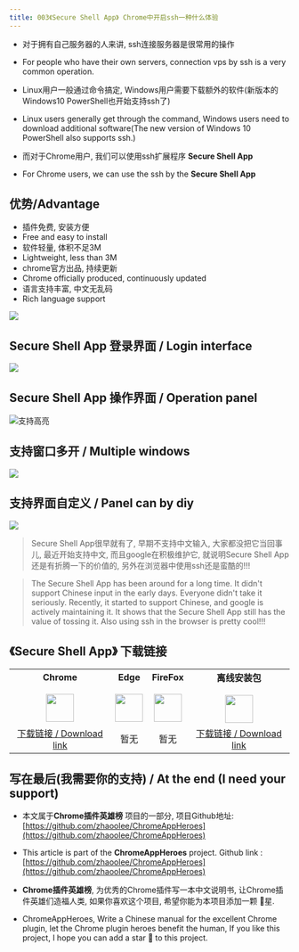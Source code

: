 ```yaml
---
title: 003《Secure Shell App》 Chrome中开启ssh一种什么体验
---
```

- 对于拥有自己服务器的人来讲, ssh连接服务器是很常用的操作
- For people who have their own servers, connection vps by ssh is a very common operation.
- Linux用户一般通过命令搞定, Windows用户需要下载额外的软件(新版本的Windows10 PowerShell也开始支持ssh了)
- Linux users generally get through the command, Windows users need to download additional software(The new version of Windows 10 PowerShell also supports ssh.)

- 而对于Chrome用户, 我们可以使用ssh扩展程序 **Secure Shell App**
- For Chrome users, we can use the ssh by the **Secure Shell App**
## 优势/Advantage

- 插件免费, 安装方便
- Free and easy to install
- 软件轻量, 体积不足3M 
- Lightweight, less than 3M
- chrome官方出品, 持续更新
- Chrome officially produced, continuously updated
- 语言支持丰富, 中文无乱码
- Rich language support


![](https://v2fy.com/asset/003_secure_shell_app/c7d94a6e5fc346489514f20d4a73616f.png)

## Secure Shell App 登录界面 / Login interface
![](https://v2fy.com/asset/003_secure_shell_app/639a15198f6047638974b9c7470a0770.png)
## Secure Shell App 操作界面 / Operation panel
![支持高亮](https://v2fy.com/asset/003_secure_shell_app/2bb916abf8234c829f2b1bde03ec4398.png)

## 支持窗口多开 / Multiple windows
![](https://v2fy.com/asset/003_secure_shell_app/070a384456fa4e22815bf5944d7a0b34.png)

## 支持界面自定义 / Panel can by diy

![](https://v2fy.com/asset/003_secure_shell_app/ccc82a56ecf544f59b58ce99e71967cd.png)


> Secure Shell App很早就有了, 早期不支持中文输入, 大家都没把它当回事儿, 最近开始支持中文, 而且google在积极维护它, 就说明Secure Shell App还是有折腾一下的价值的, 另外在浏览器中使用ssh还是蛮酷的!!!

> The Secure Shell App has been around for a long time. It didn't support Chinese input in the early days. Everyone didn't take it seriously. Recently, it started to support Chinese, and google is actively maintaining it. It shows that the Secure Shell App still has the value of tossing it. Also using ssh in the browser is pretty cool!!!





## 《Secure Shell App》 下载链接

<table style="table-layout: fixed;">
<tbody>
<tr>
<td><div style="text-align: center;"><div style="font-weight: bold">Chrome</div><br/><div><img  style="width:50px; height:auto;" src="https://v2fy.com/asset/0i/ChromeAppHeroes/page/001_markdown_here.assets/chromeappheroes-chrome-icon.png"/></div></div></td>
<td><div style="text-align: center;" ><div style="font-weight: bold">Edge</div><br/><div><img style="width:50px; height:auto;" src="https://v2fy.com/asset/0i/ChromeAppHeroes/page/001_markdown_here.assets/chromeappheroes-edge-icon.png"/></div></div></td>
<td><div style="text-align: center;" ><div style="font-weight: bold">FireFox</div><br/><div><img  style="width:50px; height:auto;" src="https://v2fy.com/asset/0i/ChromeAppHeroes/page/001_markdown_here.assets/chromeappheroes-firefox-icon.png"/></div></div></td>
<td><div style="text-align: center;" ><div style="font-weight: bold">离线安装包</div><br/><div><img  style="width:50px; height:auto;" src="https://v2fy.com/asset/0i/ChromeAppHeroes/page/001_markdown_here.assets/chromeappheroes-github-download.png"/></div></div></td>
</tr>
<tr>
<td>
<div style="text-align: center;">
<a  href="https://chrome.google.com/webstore/detail/secure-shell-app/pnhechapfaindjhompbnflcldabbghjo">下载链接 / Download link</a>
</div>
</td>
<td>
<div style="text-align: center;">暂无</div>
</td>
<td>
<div style="text-align: center;">暂无</div>
</td>
<td>
<div style="text-align: center;"><a  href="https://cdn.jsdelivr.net/gh/zhaoolee/ChromeAppHeroes/backup/003-secure-shell-app.zip">下载链接 / Download link</a></div>
</td>
</tr>
</tbody>
</table>


## 写在最后(我需要你的支持) / At the end (I need your support)

- 本文属于**Chrome插件英雄榜** 项目的一部分, 项目Github地址: [https://github.com/zhaoolee/ChromeAppHeroes](https://github.com/zhaoolee/ChromeAppHeroes)


- This article is part of the **ChromeAppHeroes** project. Github link : [https://github.com/zhaoolee/ChromeAppHeroes](https://github.com/zhaoolee/ChromeAppHeroes) 

- **Chrome插件英雄榜**, 为优秀的Chrome插件写一本中文说明书, 让Chrome插件英雄们造福人类, 如果你喜欢这个项目, 希望你能为本项目添加一颗 🌟星.

- ChromeAppHeroes, Write a Chinese manual for the excellent Chrome plugin, let the Chrome plugin heroes benefit the human, If you like this project, I hope you can add a star 🌟 to this project.



